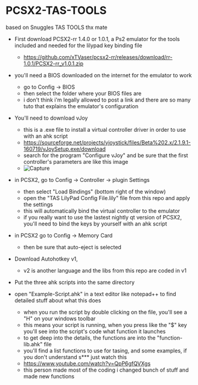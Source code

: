 # PCSX2-TAS-TOOLS
based on Snuggles TAS TOOLS thx mate

+ First download PCSX2-rr 1.4.0 or 1.0.1, a Ps2 emulator for the tools included and needed for the lilypad key binding file
  - https://github.com/xTVaser/pcsx2-rr/releases/download/rr-1.0.1/PCSX2-rr_v1.0.1.zip

+ you'll need a BIOS downloaded on the internet for the emulator to work
  - go to Config -> BIOS
  - then select the folder where your BIOS files are
  - i don't think i'm legally allowed to post a link and there are so many tuto that explains the emulator's configuration

+ You'll need to download vJoy
  - this is a .exe file to install a virtual controller driver in order to use with an ahk script
  - https://sourceforge.net/projects/vjoystick/files/Beta%202.x/2.1.9.1-160719/vJoySetup.exe/download
  - search for the program "Configure vJoy" and be sure that the first controller's parameters are like this image
  - ![Capture](https://github.com/KMR1-1/PCSX2-TAS-TOOLS/assets/162009605/99729a32-d68e-4c08-8059-a3e3dc3d5093)

+ in PCSX2, go to Config -> Controller -> plugin Settings
  - then select "Load Bindings" (bottom right of the window)
  - open the "TAS LilyPad Config File.lily" file from this repo and apply the settings
  - this will automatically bind the virtual controller to the emulator
  - if you really want to use the lastest nightly qt version of PCSX2, you'll need to bind the keys by yourself with an ahk script

+ in PCSX2 go to Config -> Memory Card
  - then be sure that auto-eject is selected
 
+ Download Autohotkey v1,
  - v2 is another language and the libs from this repo are coded in v1

+ Put the three ahk scripts into the same directory
+ open "Example-Script.ahk" in a text editor like notepad++ to find detailed stuff about what this does
  - when you run the script by double clicking on the file, you'll see a "H" on your windows toolbar
  - this means your script is running, when you press like the "$" key you'll see into the script's code what function it launches
  - to get deep into the details, the functions are into the "function-lib.ahk" file
  - you'll find a list functions to use for tasing, and some examples, if you don't understand s*** just watch this
  - https://www.youtube.com/watch?v=QpP6gfQVXgs
  - this person made most of the coding i changed bunch of stuff and made new functions


